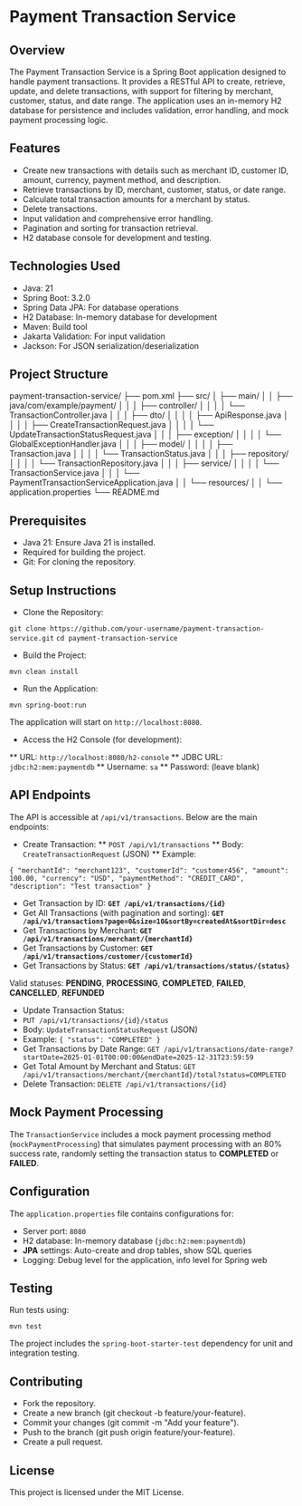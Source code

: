 # Payment Transaction Service

## Overview

The Payment Transaction Service is a Spring Boot application designed to handle payment transactions. It provides a RESTful API to create, retrieve, update, and delete transactions, with support for filtering by merchant, customer, status, and date range. The application uses an in-memory H2 database for persistence and includes validation, error handling, and mock payment processing logic.

## Features

* Create new transactions with details such as merchant ID, customer ID, amount, currency, payment method, and description.
* Retrieve transactions by ID, merchant, customer, status, or date range.
* Calculate total transaction amounts for a merchant by status.
* Delete transactions.
* Input validation and comprehensive error handling.
* Pagination and sorting for transaction retrieval.
* H2 database console for development and testing.

## Technologies Used

* Java: 21
* Spring Boot: 3.2.0
* Spring Data JPA: For database operations
* H2 Database: In-memory database for development
* Maven: Build tool
* Jakarta Validation: For input validation
* Jackson: For JSON serialization/deserialization

## Project Structure

payment-transaction-service/
├── pom.xml
├── src/
│   ├── main/
│   │   ├── java/com/example/payment/
│   │   │   ├── controller/
│   │   │   │   └── TransactionController.java
│   │   │   ├── dto/
│   │   │   │   ├── ApiResponse.java
│   │   │   │   ├── CreateTransactionRequest.java
│   │   │   │   └── UpdateTransactionStatusRequest.java
│   │   │   ├── exception/
│   │   │   │   └── GlobalExceptionHandler.java
│   │   │   ├── model/
│   │   │   │   ├── Transaction.java
│   │   │   │   └── TransactionStatus.java
│   │   │   ├── repository/
│   │   │   │   └── TransactionRepository.java
│   │   │   ├── service/
│   │   │   │   └── TransactionService.java
│   │   │   └── PaymentTransactionServiceApplication.java
│   │   └── resources/
│   │       └── application.properties
└── README.md

## Prerequisites

* Java 21: Ensure Java 21 is installed.
* Required for building the project.
* Git: For cloning the repository.

## Setup Instructions

* Clone the Repository:

`git clone https://github.com/your-username/payment-transaction-service.git`
`cd payment-transaction-service`

* Build the Project:

`mvn clean install`

* Run the Application:

`mvn spring-boot:run`

The application will start on `http://localhost:8080`.

* Access the H2 Console (for development):

** URL: `http://localhost:8080/h2-console`
** JDBC URL: `jdbc:h2:mem:paymentdb`
** Username: `sa`
** Password: (leave blank)

## API Endpoints

The API is accessible at `/api/v1/transactions`. Below are the main endpoints:
* Create Transaction:
** `POST /api/v1/transactions`
** Body: `CreateTransactionRequest` (JSON)
** Example:

`{
  "merchantId": "merchant123",
  "customerId": "customer456",
  "amount": 100.00,
  "currency": "USD",
  "paymentMethod": "CREDIT_CARD",
  "description": "Test transaction"
}`
* Get Transaction by ID:
**`GET /api/v1/transactions/{id}`**
* Get All Transactions (with pagination and sorting):
**`GET /api/v1/transactions?page=0&size=10&sortBy=createdAt&sortDir=desc`**
* Get Transactions by Merchant:
**`GET /api/v1/transactions/merchant/{merchantId}`**
* Get Transactions by Customer:
**`GET /api/v1/transactions/customer/{customerId}`**
* Get Transactions by Status:
**`GET /api/v1/transactions/status/{status}`**

Valid statuses: **PENDING**, **PROCESSING**, **COMPLETED**, **FAILED**, **CANCELLED**, **REFUNDED**

* Update Transaction Status:
* `PUT /api/v1/transactions/{id}/status`
* Body: `UpdateTransactionStatusRequest` (JSON)
* Example:
`{
  "status": "COMPLETED"
}`
* Get Transactions by Date Range:
`GET /api/v1/transactions/date-range?startDate=2025-01-01T00:00:00&endDate=2025-12-31T23:59:59`
* Get Total Amount by Merchant and Status:
`GET /api/v1/transactions/merchant/{merchantId}/total?status=COMPLETED`
* Delete Transaction:
`DELETE /api/v1/transactions/{id}`
## Mock Payment Processing

The `TransactionService` includes a mock payment processing method (`mockPaymentProcessing`) that simulates payment processing with an 80% success rate, randomly setting the transaction status to **COMPLETED** or **FAILED**.

## Configuration

The `application.properties` file contains configurations for:

* Server port: `8080`
* H2 database: In-memory database (`jdbc:h2:mem:paymentdb`)
*  **JPA** settings: Auto-create and drop tables, show SQL queries
*  Logging: Debug level for the application, info level for Spring web

## Testing

Run tests using:

`mvn test`

The project includes the `spring-boot-starter-test` dependency for unit and integration testing.

## Contributing
* Fork the repository.
* Create a new branch (git checkout -b feature/your-feature).
* Commit your changes (git commit -m "Add your feature").
* Push to the branch (git push origin feature/your-feature).
* Create a pull request.

## License

This project is licensed under the MIT License.
